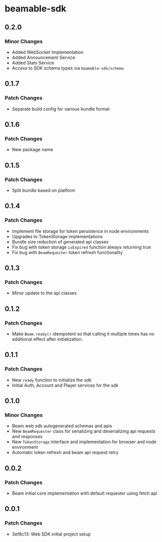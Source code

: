 # beamable-sdk

## 0.2.0

### Minor Changes

- Added WebSocket Implementation
- Added Announcement Service
- Added Stats Service
- Access to SDK schema types via `beamable-sdk/schema`

## 0.1.7

### Patch Changes

- Separate build config for various bundle format

## 0.1.6

### Patch Changes

- New package name

## 0.1.5

### Patch Changes

- Split bundle based on platform

## 0.1.4

### Patch Changes

- Implement file storage for token persistence in node environments
- Upgrades to TokenStorage implementations
- Bundle size reduction of generated api classes
- Fix bug with token storage `isExpired` function always returning true
- Fix bug with `BeamRequester` token refresh functionality

## 0.1.3

### Patch Changes

- Minor update to the api classes

## 0.1.2

### Patch Changes

- Make `Beam.ready()` idempotent so that calling it multiple times has no additional effect after initialization.

## 0.1.1

### Patch Changes

- New `ready` function to initialize the sdk
- Initial Auth, Account and Player services for the sdk

## 0.1.0

### Minor Changes

- Beam web sdk autogenerated schemas and apis
- New `BeamRequester` class for serializing and deserializing api requests and responses
- New `TokenStorage` interface and implementation for browser and node environment
- Automatic token refresh and beam api request retry

## 0.0.2

### Patch Changes

- Beam initial core implementation with default requester using fetch api

## 0.0.1

### Patch Changes

- 3ef8c13: Web SDK initial project setup
